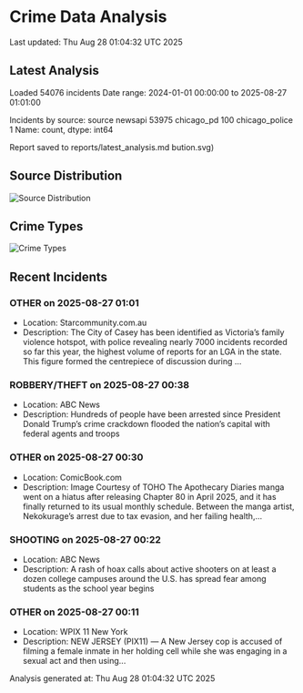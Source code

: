 # Crime Data Analysis
Last updated: Thu Aug 28 01:04:32 UTC 2025

## Latest Analysis

Loaded 54076 incidents
Date range: 2024-01-01 00:00:00 to 2025-08-27 01:01:00

Incidents by source:
source
newsapi           53975
chicago_pd          100
chicago_police        1
Name: count, dtype: int64

Report saved to reports/latest_analysis.md
bution.svg)

## Source Distribution
![Source Distribution](images/source_distribution.svg)

## Crime Types
![Crime Types](images/crime_types.svg)

## Recent Incidents

### OTHER on 2025-08-27 01:01
- Location: Starcommunity.com.au
- Description: The City of Casey has been identified as Victoria’s family violence hotspot, with police revealing nearly 7000 incidents recorded so far this year, the highest volume of reports for an LGA in the state. This figure formed the centrepiece of discussion during …


### ROBBERY/THEFT on 2025-08-27 00:38
- Location: ABC News
- Description: Hundreds of people have been arrested since President Donald Trump’s crime crackdown flooded the nation’s capital with federal agents and troops


### OTHER on 2025-08-27 00:30
- Location: ComicBook.com
- Description: Image Courtesy of TOHO
The Apothecary Diaries manga went on a hiatus after releasing Chapter 80 in April 2025, and it has finally returned to its usual monthly schedule. Between the manga artist, Nekokurage’s arrest due to tax evasion, and her failing health,…


### SHOOTING on 2025-08-27 00:22
- Location: ABC News
- Description: A rash of hoax calls about active shooters on at least a dozen college campuses around the U.S. has spread fear among students as the school year begins


### OTHER on 2025-08-27 00:11
- Location: WPIX 11 New York
- Description: NEW JERSEY (PIX11) — A New Jersey cop is accused of filming a female inmate in her holding cell while she was engaging in a sexual act and then using...

Analysis generated at: Thu Aug 28 01:04:32 UTC 2025
